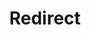 ﻿---
layout: src/layouts/Redirect.astro
title: Redirect
redirect: /docs/infrastructure/workers/built-in-worker
pubDate:  2023-01-01
navSearch: false
navSitemap: false
navMenu: false
---
